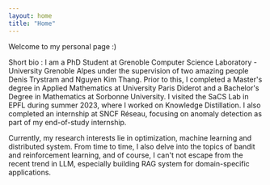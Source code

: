 ```yaml
---
layout: home
title: "Home"
---
```


Welcome to my personal page :)

Short bio : I am a PhD Student at Grenoble Computer Science Laboratory - University Grenoble Alpes under the supervision of two amazing people Denis Trystram and Nguyen Kim Thang. Prior to this, I completed a Master's degree in Applied Mathematics at University Paris Diderot and a Bachelor's Degree in Mathematics at Sorbonne University. I visited the SaCS Lab in EPFL during summer 2023, where I worked on Knowledge Distillation. I also completed an internship at SNCF Réseau, focusing on anomaly detection as part of my end-of-study internship.

Currently, my research interests lie in optimization, machine learning and distributed system. From time to time, I also delve into the topics of bandit and reinforcement learning, and of course, I can't not escape from the recent trend in LLM, especially building RAG system for domain-specific applications. 